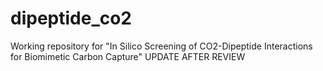 # dipeptide_co2
Working repository for "In Silico Screening of CO2-Dipeptide Interactions for Biomimetic Carbon Capture" 
UPDATE AFTER REVIEW
